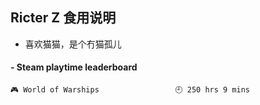 ## Ricter Z 食用说明
- 喜欢猫猫，是个冇猫孤儿

<!-- steam-box start -->
#### - Steam playtime leaderboard
```text
🎮 World of Warships                 🕘 250 hrs 9 mins
```
<!-- Powered by https://github.com/YouEclipse/steam-box . -->
<!-- steam-box end -->
